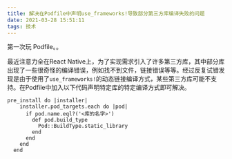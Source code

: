 ```yaml
---
title: 解决在Podfile中声明use_frameworks!导致部分第三方库编译失败的问题
date: 2021-03-28 15:51:11
tags: 技术
---
```


第一次玩 Podfile。。

<!-- more -->

最近注意力全在React Native上，为了实现需求引入了许多第三方库，其中部分库出现了一些很奇怪的编译错误，例如找不到文件，链接错误等等。经过反复试错发现是由于使用了`use_frameworks!`的动态链接编译方式，某些第三方库可能不支持。在Podfile中加入以下代码声明特定库的特定编译方式即可解决。

```
pre_install do |installer|
    installer.pod_targets.each do |pod|
      if pod.name.eql?('<库的名字>')
        def pod.build_type
          Pod::BuildType.static_library
        end
      end
    end
  end
```

